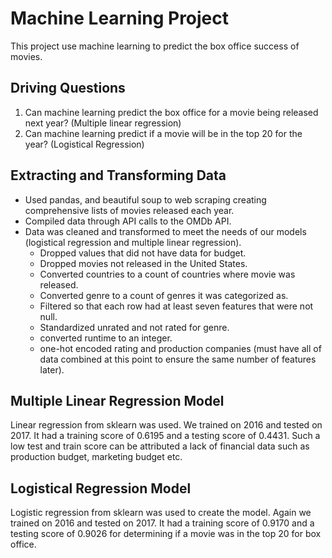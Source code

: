 # Machine Learning Project
This project use machine learning to predict the box office success of movies.

## Driving Questions
1.  Can machine learning predict the box office for a movie being released next year? (Multiple linear regression)
2.  Can machine learning predict if a movie will be in the top 20 for the year? (Logistical Regression)

## Extracting and Transforming Data
* Used pandas, and beautiful soup to web scraping creating comprehensive lists of movies released each year.
* Compiled data through API calls to the OMDb API.
* Data was cleaned and transformed to meet the needs of our models (logistical regression and multiple linear regression).
  * Dropped values that did not have data for budget.
  * Dropped movies not released in the United States.
  * Converted countries to a count of countries where movie was released.
  * Converted genre to a count of genres it was categorized as.
  * Filtered so that each row had at least seven features that were not null. 
  * Standardized unrated and not rated for genre.
  * converted runtime to an integer.
  * one-hot encoded rating and production companies (must have all of data combined at this point to ensure the same number of features later).

## Multiple Linear Regression Model
Linear regression from sklearn was used. We trained on 2016 and tested on 2017. It had a training score of 0.6195 and a testing score of 0.4431. Such a low test and train score can be attributed a lack of financial data such as production budget, marketing budget etc.

## Logistical Regression Model
Logistic regression from sklearn was used to create the model. Again we trained on 2016 and tested on 2017. It had a training score of 0.9170 and a testing score of 0.9026 for determining if a movie was in the top 20 for box office.
